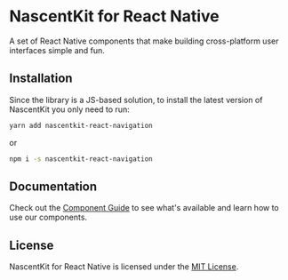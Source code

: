 # NascentKit for React Native

A set of React Native components that make building cross-platform user
interfaces simple and fun.


## Installation

Since the library is a JS-based solution, to install the latest version of
NascentKit you only need to run:

```bash
yarn add nascentkit-react-navigation
```

or

```bash
npm i -s nascentkit-react-navigation
```

## Documentation

Check out the [Component Guide](https://github.com/nascentdigital/nascentkit-react-native/docs/tree/master/docs)
to see what's available and learn how to use our components.


## License

NascentKit for React Native is licensed under the [MIT License](https://github.com/nascentdigital/nascentkit-react-native/blob/master/LICENSE.md).
